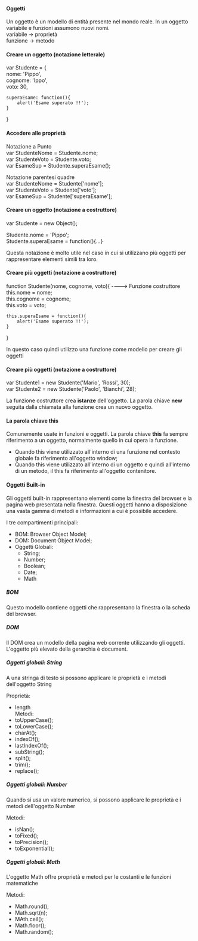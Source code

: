 #### Oggetti
Un oggetto è un modello di entità presente nel mondo reale. In un oggetto variabile e funzioni assumono nuovi nomi.  
variabile -> proprietà  
funzione -> metodo  
  
#### Creare un oggetto (notazione letterale)
var Studente = {  
    nome: 'Pippo',  
    cognome: 'Ippo',  
    voto: 30,  
      
    superaEsame: function(){  
        alert('Esame superato !!');  
    }  
}  
   
#### Accedere alle proprietà
Notazione a Punto  
var StudenteNome = Studente.nome;  
var StudenteVoto = Studente.voto;  
var EsameSup = Studente.superaEsame();  
  
Notazione parentesi quadre  
var StudenteNome = Studente['nome'];  
var StudenteVoto = Studente['voto'];  
var EsameSup = Studente['superaEsame'];  
  
#### Creare un oggetto (notazione a costruttore)
var Studente = new Object();  
  
Studente.nome = 'Pippo';  
Studente.superaEsame = function(){...}  
  
Questa notazione è molto utile nel caso in cui si utilizzano più oggetti per rappresentare elementi simili tra loro.
  
#### Creare più oggetti (notazione a costruttore)
function Studente(nome, cognome, voto){  ----> Funzione costruttore  
    this.nome = nome;  
    this.cognome = cognome;    
    this.voto = voto;  
      
    this.superaEsame = function(){  
        alert('Esame superato !!');  
    }  
}  
  
In questo caso quindi utilizzo una funzione come modello per creare gli oggetti  
  
#### Creare più oggetti (notazione a costruttore)
var Studente1 = new Studente('Mario', 'Rossi', 30);  
var Studente2 = new Studente('Paolo', 'Bianchi', 28);  
  
La funzione costruttore crea **istanze** dell'oggetto. La parola chiave **new** seguita dalla chiamata alla funzione crea un nuovo oggetto.  
  
#### La parola chiave this
Comunemente usate in funzioni e oggetti. La parola chiave **this** fa sempre riferimento a un oggetto, normalmente quello in cui opera la funzione.
* Quando this viene utilizzato all'interno di una funzione nel contesto globale fa riferimento all'oggetto window;
* Quando this viene utilizzato all'interno di un oggetto e quindi all'interno di un metodo, il this fa riferimento all'oggetto contenitore.
  
#### Oggetti Built-in
Gli oggetti built-in rappresentano elementi come la finestra del browser e la pagina web presentata nella finestra. Questi oggetti hanno a disposizione una vasta gamma di metodi e informazioni a cui è possibile accedere.  
  
I tre compartimenti principali:
* BOM: Browser Object Model;
* DOM: Document Object Model;
* Oggetti Globali: 
    * String;
    * Number;
    * Boolean;
    * Date;
    * Math
  
##### BOM
Questo modello contiene oggetti che rappresentano la finestra o la scheda del browser.
  
##### DOM
Il DOM crea un modello della pagina web corrente utilizzando gli oggetti.  
L'oggetto più elevato della gerarchia è document.
  
##### Oggetti globali: String 
A una stringa di testo si possono applicare le proprietà e i metodi dell'oggetto String   
  
Proprietà:  
 - length  
Metodi:  
 - toUpperCase();  
 - toLowerCase();  
 - charAt();  
 - indexOf();  
 - lastIndexOf();  
 - subString();  
 - split();  
 - trim();  
 - replace();  
  
##### Oggetti globali: Number
Quando si usa un valore numerico, si possono applicare le proprietà e i metodi dell'oggetto Number  
  
Metodi:  
 - isNan();  
 - toFixed();  
 - toPrecision();  
 - toExponential();
  
##### Oggetti globali: Math
L'oggetto Math offre proprietà e metodi per le costanti e le funzioni matematiche  
  
Metodi:  
 - Math.round();  
 - Math.sqrt(n);  
 - MAth.ceil();  
 - Math.floor();  
 - Math.random();  